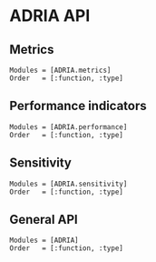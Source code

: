 # ADRIA API

## Metrics

```@autodocs
Modules = [ADRIA.metrics]
Order   = [:function, :type]
```

## Performance indicators

```@autodocs
Modules = [ADRIA.performance]
Order   = [:function, :type]
```

## Sensitivity

```@autodocs
Modules = [ADRIA.sensitivity]
Order   = [:function, :type]
```

## General API

```@autodocs
Modules = [ADRIA]
Order   = [:function, :type]
```

